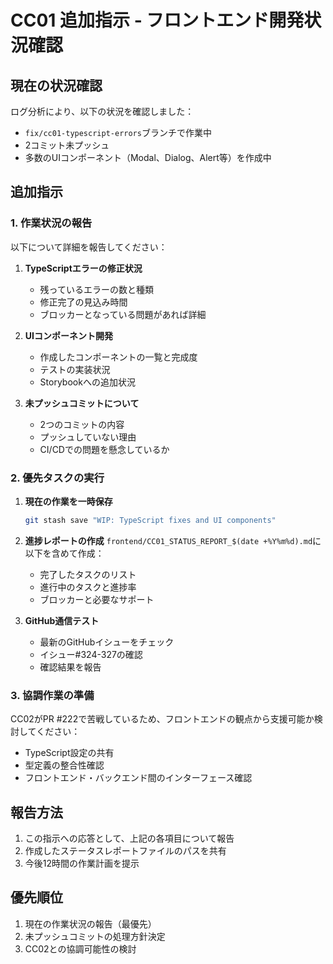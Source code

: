 # CC01 追加指示 - フロントエンド開発状況確認

## 現在の状況確認
ログ分析により、以下の状況を確認しました：
- `fix/cc01-typescript-errors`ブランチで作業中
- 2コミット未プッシュ
- 多数のUIコンポーネント（Modal、Dialog、Alert等）を作成中

## 追加指示

### 1. 作業状況の報告
以下について詳細を報告してください：

1. **TypeScriptエラーの修正状況**
   - 残っているエラーの数と種類
   - 修正完了の見込み時間
   - ブロッカーとなっている問題があれば詳細

2. **UIコンポーネント開発**
   - 作成したコンポーネントの一覧と完成度
   - テストの実装状況
   - Storybookへの追加状況

3. **未プッシュコミットについて**
   - 2つのコミットの内容
   - プッシュしていない理由
   - CI/CDでの問題を懸念しているか

### 2. 優先タスクの実行

1. **現在の作業を一時保存**
   ```bash
   git stash save "WIP: TypeScript fixes and UI components"
   ```

2. **進捗レポートの作成**
   `frontend/CC01_STATUS_REPORT_$(date +%Y%m%d).md`に以下を含めて作成：
   - 完了したタスクのリスト
   - 進行中のタスクと進捗率
   - ブロッカーと必要なサポート

3. **GitHub通信テスト**
   - 最新のGitHubイシューをチェック
   - イシュー#324-327の確認
   - 確認結果を報告

### 3. 協調作業の準備

CC02がPR #222で苦戦しているため、フロントエンドの観点から支援可能か検討してください：
- TypeScript設定の共有
- 型定義の整合性確認
- フロントエンド・バックエンド間のインターフェース確認

## 報告方法

1. この指示への応答として、上記の各項目について報告
2. 作成したステータスレポートファイルのパスを共有
3. 今後12時間の作業計画を提示

## 優先順位

1. 現在の作業状況の報告（最優先）
2. 未プッシュコミットの処理方針決定
3. CC02との協調可能性の検討